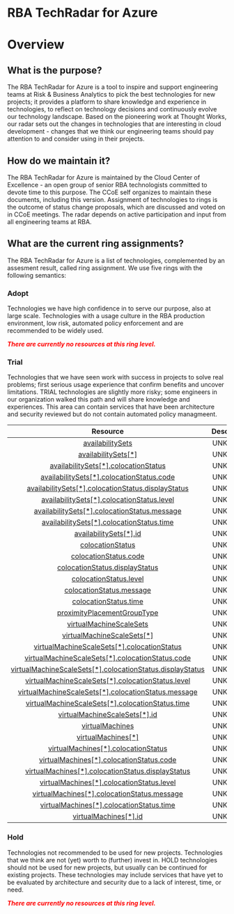 
RBA TechRadar for Azure
=======================

# Overview

## What is the purpose?


The RBA TechRadar for Azure is a tool to inspire and support engineering teams at Risk & Business Analytics to pick the best technologies for new projects; it provides a platform to share knowledge and experience in technologies, to reflect on technology decisions and continuously evolve our technology landscape.  Based on the pioneering work at Thought Works, our radar sets out the changes in technologies that are interesting in cloud development - changes that we think our engineering teams should pay attention to and consider using in their projects.
## How do we maintain it?


The RBA TechRadar for Azure is maintained by the Cloud Center of Excellence - an open group of senior RBA technologists committed to devote time to this purpose.  The CCoE self organizes to maintain these documents, including this version.  Assignment of technologies to rings is the outcome of status change proposals, which are discussed and voted on in CCoE meetings.  The radar depends on active participation and input from all engineering teams at RBA.
## What are the current ring assignments?


The RBA TechRadar for Azure is a list of technologies, complemented by an assesment result, called ring assignment.  We use five rings with the following semantics:
### Adopt


Technologies we have high confidence in to serve our purpose, also at large scale.  Technologies with a usage culture in the RBA production environment, low risk, automated policy enforcement and are recommended to be widely used.  
  
***<font color="red"> There are currently no resources at this ring level. </font>***
### Trial


Technologies that we have seen work with success in projects to solve real problems;  first serious usage experience that confirm benefits and uncover limitations.  TRIAL technologies are slightly more risky; some engineers in our organization walked this path and will share knowledge and experiences.  This area can contain services that have been architecture and security reviewed but do not contain automated policy managmeent.  

|Resource|Description|Path|Status|
| :---: | :---: | :---: | :---: |
|[availabilitySets](https://github.com/openrba/python-azure-techradar/blob/master/Microsoft.Compute/proximityPlacementGroups/availabilitySets/README.md)|UNKNOWN|Microsoft.Compute/proximityPlacementGroups/availabilitySets|TRIAL|
|[availabilitySets[*]](https://github.com/openrba/python-azure-techradar/blob/master/Microsoft.Compute/proximityPlacementGroups/availabilitySets[*]/README.md)|UNKNOWN|Microsoft.Compute/proximityPlacementGroups/availabilitySets[*]|TRIAL|
|[availabilitySets[*].colocationStatus](https://github.com/openrba/python-azure-techradar/blob/master/Microsoft.Compute/proximityPlacementGroups/availabilitySets[*].colocationStatus/README.md)|UNKNOWN|Microsoft.Compute/proximityPlacementGroups/availabilitySets[*].colocationStatus|TRIAL|
|[availabilitySets[*].colocationStatus.code](https://github.com/openrba/python-azure-techradar/blob/master/Microsoft.Compute/proximityPlacementGroups/availabilitySets[*].colocationStatus.code/README.md)|UNKNOWN|Microsoft.Compute/proximityPlacementGroups/availabilitySets[*].colocationStatus.code|TRIAL|
|[availabilitySets[*].colocationStatus.displayStatus](https://github.com/openrba/python-azure-techradar/blob/master/Microsoft.Compute/proximityPlacementGroups/availabilitySets[*].colocationStatus.displayStatus/README.md)|UNKNOWN|Microsoft.Compute/proximityPlacementGroups/availabilitySets[*].colocationStatus.displayStatus|TRIAL|
|[availabilitySets[*].colocationStatus.level](https://github.com/openrba/python-azure-techradar/blob/master/Microsoft.Compute/proximityPlacementGroups/availabilitySets[*].colocationStatus.level/README.md)|UNKNOWN|Microsoft.Compute/proximityPlacementGroups/availabilitySets[*].colocationStatus.level|TRIAL|
|[availabilitySets[*].colocationStatus.message](https://github.com/openrba/python-azure-techradar/blob/master/Microsoft.Compute/proximityPlacementGroups/availabilitySets[*].colocationStatus.message/README.md)|UNKNOWN|Microsoft.Compute/proximityPlacementGroups/availabilitySets[*].colocationStatus.message|TRIAL|
|[availabilitySets[*].colocationStatus.time](https://github.com/openrba/python-azure-techradar/blob/master/Microsoft.Compute/proximityPlacementGroups/availabilitySets[*].colocationStatus.time/README.md)|UNKNOWN|Microsoft.Compute/proximityPlacementGroups/availabilitySets[*].colocationStatus.time|TRIAL|
|[availabilitySets[*].id](https://github.com/openrba/python-azure-techradar/blob/master/Microsoft.Compute/proximityPlacementGroups/availabilitySets[*].id/README.md)|UNKNOWN|Microsoft.Compute/proximityPlacementGroups/availabilitySets[*].id|TRIAL|
|[colocationStatus](https://github.com/openrba/python-azure-techradar/blob/master/Microsoft.Compute/proximityPlacementGroups/colocationStatus/README.md)|UNKNOWN|Microsoft.Compute/proximityPlacementGroups/colocationStatus|TRIAL|
|[colocationStatus.code](https://github.com/openrba/python-azure-techradar/blob/master/Microsoft.Compute/proximityPlacementGroups/colocationStatus.code/README.md)|UNKNOWN|Microsoft.Compute/proximityPlacementGroups/colocationStatus.code|TRIAL|
|[colocationStatus.displayStatus](https://github.com/openrba/python-azure-techradar/blob/master/Microsoft.Compute/proximityPlacementGroups/colocationStatus.displayStatus/README.md)|UNKNOWN|Microsoft.Compute/proximityPlacementGroups/colocationStatus.displayStatus|TRIAL|
|[colocationStatus.level](https://github.com/openrba/python-azure-techradar/blob/master/Microsoft.Compute/proximityPlacementGroups/colocationStatus.level/README.md)|UNKNOWN|Microsoft.Compute/proximityPlacementGroups/colocationStatus.level|TRIAL|
|[colocationStatus.message](https://github.com/openrba/python-azure-techradar/blob/master/Microsoft.Compute/proximityPlacementGroups/colocationStatus.message/README.md)|UNKNOWN|Microsoft.Compute/proximityPlacementGroups/colocationStatus.message|TRIAL|
|[colocationStatus.time](https://github.com/openrba/python-azure-techradar/blob/master/Microsoft.Compute/proximityPlacementGroups/colocationStatus.time/README.md)|UNKNOWN|Microsoft.Compute/proximityPlacementGroups/colocationStatus.time|TRIAL|
|[proximityPlacementGroupType](https://github.com/openrba/python-azure-techradar/blob/master/Microsoft.Compute/proximityPlacementGroups/proximityPlacementGroupType/README.md)|UNKNOWN|Microsoft.Compute/proximityPlacementGroups/proximityPlacementGroupType|TRIAL|
|[virtualMachineScaleSets](https://github.com/openrba/python-azure-techradar/blob/master/Microsoft.Compute/proximityPlacementGroups/virtualMachineScaleSets/README.md)|UNKNOWN|Microsoft.Compute/proximityPlacementGroups/virtualMachineScaleSets|TRIAL|
|[virtualMachineScaleSets[*]](https://github.com/openrba/python-azure-techradar/blob/master/Microsoft.Compute/proximityPlacementGroups/virtualMachineScaleSets[*]/README.md)|UNKNOWN|Microsoft.Compute/proximityPlacementGroups/virtualMachineScaleSets[*]|TRIAL|
|[virtualMachineScaleSets[*].colocationStatus](https://github.com/openrba/python-azure-techradar/blob/master/Microsoft.Compute/proximityPlacementGroups/virtualMachineScaleSets[*].colocationStatus/README.md)|UNKNOWN|Microsoft.Compute/proximityPlacementGroups/virtualMachineScaleSets[*].colocationStatus|TRIAL|
|[virtualMachineScaleSets[*].colocationStatus.code](https://github.com/openrba/python-azure-techradar/blob/master/Microsoft.Compute/proximityPlacementGroups/virtualMachineScaleSets[*].colocationStatus.code/README.md)|UNKNOWN|Microsoft.Compute/proximityPlacementGroups/virtualMachineScaleSets[*].colocationStatus.code|TRIAL|
|[virtualMachineScaleSets[*].colocationStatus.displayStatus](https://github.com/openrba/python-azure-techradar/blob/master/Microsoft.Compute/proximityPlacementGroups/virtualMachineScaleSets[*].colocationStatus.displayStatus/README.md)|UNKNOWN|Microsoft.Compute/proximityPlacementGroups/virtualMachineScaleSets[*].colocationStatus.displayStatus|TRIAL|
|[virtualMachineScaleSets[*].colocationStatus.level](https://github.com/openrba/python-azure-techradar/blob/master/Microsoft.Compute/proximityPlacementGroups/virtualMachineScaleSets[*].colocationStatus.level/README.md)|UNKNOWN|Microsoft.Compute/proximityPlacementGroups/virtualMachineScaleSets[*].colocationStatus.level|TRIAL|
|[virtualMachineScaleSets[*].colocationStatus.message](https://github.com/openrba/python-azure-techradar/blob/master/Microsoft.Compute/proximityPlacementGroups/virtualMachineScaleSets[*].colocationStatus.message/README.md)|UNKNOWN|Microsoft.Compute/proximityPlacementGroups/virtualMachineScaleSets[*].colocationStatus.message|TRIAL|
|[virtualMachineScaleSets[*].colocationStatus.time](https://github.com/openrba/python-azure-techradar/blob/master/Microsoft.Compute/proximityPlacementGroups/virtualMachineScaleSets[*].colocationStatus.time/README.md)|UNKNOWN|Microsoft.Compute/proximityPlacementGroups/virtualMachineScaleSets[*].colocationStatus.time|TRIAL|
|[virtualMachineScaleSets[*].id](https://github.com/openrba/python-azure-techradar/blob/master/Microsoft.Compute/proximityPlacementGroups/virtualMachineScaleSets[*].id/README.md)|UNKNOWN|Microsoft.Compute/proximityPlacementGroups/virtualMachineScaleSets[*].id|TRIAL|
|[virtualMachines](https://github.com/openrba/python-azure-techradar/blob/master/Microsoft.Compute/proximityPlacementGroups/virtualMachines/README.md)|UNKNOWN|Microsoft.Compute/proximityPlacementGroups/virtualMachines|TRIAL|
|[virtualMachines[*]](https://github.com/openrba/python-azure-techradar/blob/master/Microsoft.Compute/proximityPlacementGroups/virtualMachines[*]/README.md)|UNKNOWN|Microsoft.Compute/proximityPlacementGroups/virtualMachines[*]|TRIAL|
|[virtualMachines[*].colocationStatus](https://github.com/openrba/python-azure-techradar/blob/master/Microsoft.Compute/proximityPlacementGroups/virtualMachines[*].colocationStatus/README.md)|UNKNOWN|Microsoft.Compute/proximityPlacementGroups/virtualMachines[*].colocationStatus|TRIAL|
|[virtualMachines[*].colocationStatus.code](https://github.com/openrba/python-azure-techradar/blob/master/Microsoft.Compute/proximityPlacementGroups/virtualMachines[*].colocationStatus.code/README.md)|UNKNOWN|Microsoft.Compute/proximityPlacementGroups/virtualMachines[*].colocationStatus.code|TRIAL|
|[virtualMachines[*].colocationStatus.displayStatus](https://github.com/openrba/python-azure-techradar/blob/master/Microsoft.Compute/proximityPlacementGroups/virtualMachines[*].colocationStatus.displayStatus/README.md)|UNKNOWN|Microsoft.Compute/proximityPlacementGroups/virtualMachines[*].colocationStatus.displayStatus|TRIAL|
|[virtualMachines[*].colocationStatus.level](https://github.com/openrba/python-azure-techradar/blob/master/Microsoft.Compute/proximityPlacementGroups/virtualMachines[*].colocationStatus.level/README.md)|UNKNOWN|Microsoft.Compute/proximityPlacementGroups/virtualMachines[*].colocationStatus.level|TRIAL|
|[virtualMachines[*].colocationStatus.message](https://github.com/openrba/python-azure-techradar/blob/master/Microsoft.Compute/proximityPlacementGroups/virtualMachines[*].colocationStatus.message/README.md)|UNKNOWN|Microsoft.Compute/proximityPlacementGroups/virtualMachines[*].colocationStatus.message|TRIAL|
|[virtualMachines[*].colocationStatus.time](https://github.com/openrba/python-azure-techradar/blob/master/Microsoft.Compute/proximityPlacementGroups/virtualMachines[*].colocationStatus.time/README.md)|UNKNOWN|Microsoft.Compute/proximityPlacementGroups/virtualMachines[*].colocationStatus.time|TRIAL|
|[virtualMachines[*].id](https://github.com/openrba/python-azure-techradar/blob/master/Microsoft.Compute/proximityPlacementGroups/virtualMachines[*].id/README.md)|UNKNOWN|Microsoft.Compute/proximityPlacementGroups/virtualMachines[*].id|TRIAL|

### Hold


Technologies not recommended to be used for new projects. Technologies that we think are not (yet) worth to (further) invest in.  HOLD technologies should not be used for new projects, but usually can be continued for existing projects.  These technologies may include services that have yet to be evaluated by architecture and security due to a lack of interest, time, or need.  
  
***<font color="red"> There are currently no resources at this ring level. </font>***